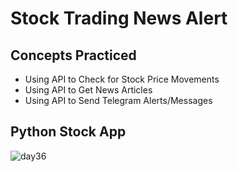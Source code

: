 # Stock Trading News Alert 
## Concepts Practiced
- Using API to Check for Stock Price Movements
- Using API to Get News Articles
- Using API to Send Telegram Alerts/Messages

## Python Stock App

![day36](https://user-images.githubusercontent.com/98851253/156605605-16ffa52a-3bbe-4a88-a43c-9694758414a7.gif)
